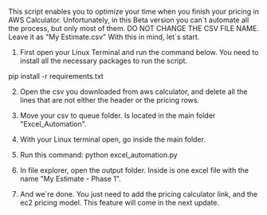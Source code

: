 This script enables you to optimize your time when you finish your pricing in AWS Calculator. Unfortunately, in this Beta version you can´t 
automate all the process, but only most of them.
DO NOT CHANGE THE CSV FILE NAME. Leave it as "My Estimate.csv" 
With this in mind, let´s start. 

1. First open your Linux Terminal and run the command below. You need to install all the necessary packages to run the script.

pip install -r requirements.txt

2. Open the csv you downloaded from aws calculator, and delete all the lines that are not either the header or the pricing rows.

3. Move your csv to queue folder. Is located in the main folder "Excel_Automation". 

4. With your Linux terminal open, go inside the main folder.

5. Run this command: python excel_automation.py

6. In file explorer, open the output folder. Inside is one excel file with the name "My Estimate - Phase 1". 

7. And we´re done. You just need to add the pricing calculator link, and the ec2 pricing model. This feature will come in the next update. 